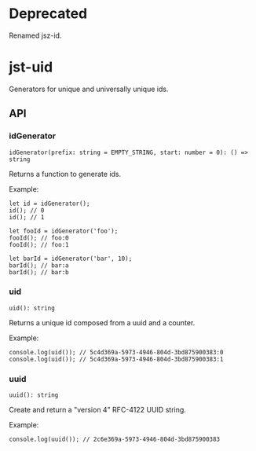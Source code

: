 # Deprecated
Renamed jsz-id.

# jst-uid

Generators for unique and universally unique ids.

## API

### idGenerator
```
idGenerator(prefix: string = EMPTY_STRING, start: number = 0): () => string
```
Returns a function to generate ids.

Example:
```
let id = idGenerator();
id(); // 0
id(); // 1

let fooId = idGenerator('foo');
fooId(); // foo:0
fooId(); // foo:1

let barId = idGenerator('bar', 10);
barId(); // bar:a
barId(); // bar:b
```

### uid
```
uid(): string
```
Returns a unique id composed from a uuid and a counter.

Example:
```
console.log(uid()); // 5c4d369a-5973-4946-804d-3bd875900383:0
console.log(uid()); // 5c4d369a-5973-4946-804d-3bd875900383:1
```

### uuid
```
uuid(): string
```
Create and return a "version 4" RFC-4122 UUID string.

Example:
```
console.log(uuid()); // 2c6e369a-5973-4946-804d-3bd875900383
```
